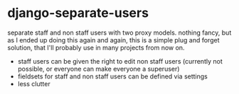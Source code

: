 # django-separate-users
separate staff and non staff users with two proxy models. nothing fancy, but as I ended up doing this again and again, this is a simple plug and forget solution, that I'll probably use in many projects from now on.

- staff users can be given the right to edit non staff users (currently not possible, or everyone can make everyone a superuser)
- fieldsets for staff and non staff users can be defined via settings
- less clutter
